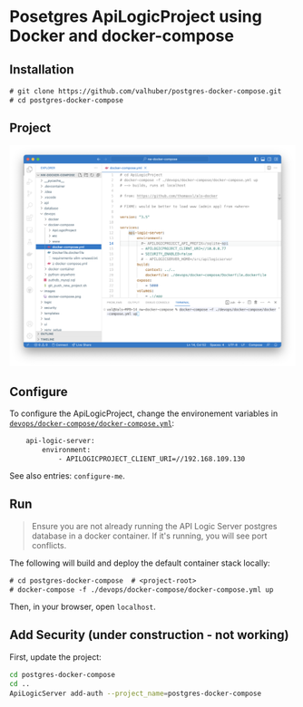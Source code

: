 # Posetgres ApiLogicProject using Docker and docker-compose

## Installation

```
# git clone https://github.com/valhuber/postgres-docker-compose.git
# cd postgres-docker-compose
```

## Project

![Project Structure](images/docker-compose.png)

## Configure

To configure the ApiLogicProject, change the environement variables in [`devops/docker-compose/docker-compose.yml`](docker-compose.yml):
```
    api-logic-server:
        environment:
            - APILOGICPROJECT_CLIENT_URI=//192.168.109.130
```

See also entries: `configure-me`.

## Run

> Ensure you are not already running the API Logic Server postgres database in a docker container.  If it's running, you will see port conflicts.

The following will build and deploy the default container stack locally:

```
# cd postgres-docker-compose  # <project-root>
# docker-compose -f ./devops/docker-compose/docker-compose.yml up
```

Then, in your browser, open `localhost`.

## Add Security (under construction - not working)

First, update the project:

```bash
cd postgres-docker-compose
cd ..
ApiLogicServer add-auth --project_name=postgres-docker-compose
```